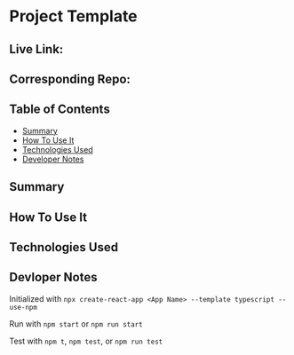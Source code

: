 # Project Template

## Live Link:

## Corresponding Repo:

## Table of Contents
- [Summary](##-summary)
- [How To Use It](##-how-to-use-it)
- [Technologies Used](##-technologies-used)
- [Developer Notes](##-developer-notes)

## Summary

## How To Use It

## Technologies Used

## Devloper Notes

Initialized with `npx create-react-app <App Name> --template typescript --use-npm`

Run with `npm start` or `npm run start`

Test with `npm t`, `npm test`, or `npm run test`